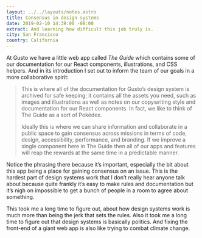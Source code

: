 ```yaml
---
layout: ../../layouts/notes.astro
title: Consensus in design systems
date: 2019-02-10 14:39:00 -08:00
extract: And learning how difficult this job truly is.
city: San Francisco
country: California
---
```


At Gusto we have a little web app called _The Guide_ which contains some of our documentation for our React components, illustrations, and CSS helpers. And in its introduction I set out to inform the team of our goals in a more collaborative spirit:

> This is where all of the documentation for Gusto’s design system is archived for safe keeping; it contains all the assets you need, such as images and illustrations as well as notes on our copywriting style and documentation for our React components. In fact, we like to think of The Guide as a sort of Pokédex.
>
> Ideally this is where we can share information and collaborate in a public space to gain consensus across missions in terms of code, design, accessibility, performance, and branding. If we improve a single component here in The Guide then all of our apps and features will reap the rewards at the same time in a predictable manner.

Notice the phrasing there because it’s important, especially the bit about this app being a place for gaining consensus on an issue. This is the hardest part of design systems work that I don’t really hear anyone talk about because quite frankly it’s easy to make rules and documentation but it’s nigh on impossible to get a bunch of people in a room to agree about something.

This took me a long time to figure out, about how design systems work is much more than being the jerk that sets the rules. Also it took me a long time to figure out that design systems is basically politics. And fixing the front-end of a giant web app is also like trying to combat climate change.
